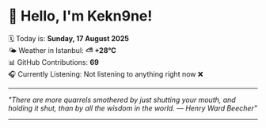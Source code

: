 # 👋 Hello, I'm Kekn9ne!

🗓️ Today is: **Sunday, 17 August 2025**  
🌤️ Weather in Istanbul: **⛅️  +28°C**  
📊 GitHub Contributions: **69**  
🎧 Currently Listening: Not listening to anything right now ❌

---

_"There are more quarrels smothered by just shutting your mouth, and holding it shut, than by all the wisdom in the world. — *Henry Ward Beecher*"_

---
